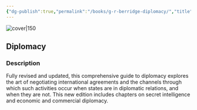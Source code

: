 ```yaml
---
{"dg-publish":true,"permalink":"/books/g-r-berridge-diplomacy/","title":"\"Diplomacy\"","tags":["academic","politics","non-fiction"]}
---
```




![cover|150](http://books.google.com/books/content?id=wlVOCgAAQBAJ&printsec=frontcover&img=1&zoom=1&edge=curl&source=gbs_api)

## Diplomacy

### Description

Fully revised and updated, this comprehensive guide to diplomacy explores the art of negotiating international agreements and the channels through which such activities occur when states are in diplomatic relations, and when they are not. This new edition includes chapters on secret intelligence and economic and commercial diplomacy.
```